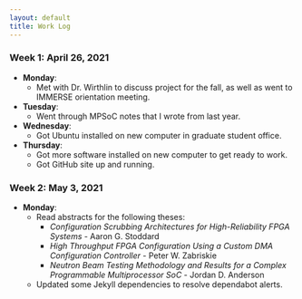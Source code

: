 ```yaml
---
layout: default
title: Work Log
---
```


### Week 1: April 26, 2021

* **Monday**: 
  * Met with Dr. Wirthlin to discuss project for the fall, as well as went to IMMERSE orientation meeting.
* **Tuesday**: 
  * Went through MPSoC notes that I wrote from last year.
* **Wednesday**: 
  * Got Ubuntu installed on new computer in graduate student office.
* **Thursday**:
  * Got more software installed on new computer to get ready to work.
  * Got GitHub site up and running.

### Week 2: May 3, 2021

* **Monday**:
  * Read abstracts for the following theses:
    * _Configuration Scrubbing Architectures for High-Reliability FPGA Systems_ - Aaron G. Stoddard
    * _High Throughput FPGA Configuration Using a Custom DMA Configuration Controller_ - Peter W. Zabriskie
    * _Neutron Beam Testing Methodology and Results for a Complex Programmable Multiprocessor SoC_ - Jordan D. Anderson
  * Updated some Jekyll dependencies to resolve dependabot alerts.
